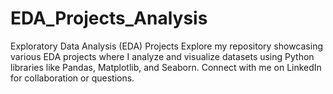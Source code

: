# EDA_Projects_Analysis
Exploratory Data Analysis (EDA) Projects Explore my repository showcasing various EDA projects where I analyze and visualize datasets using Python libraries like Pandas, Matplotlib, and Seaborn.  Connect with me on LinkedIn for collaboration or questions.

